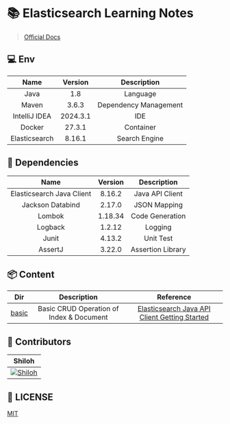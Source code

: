 # 📚 Elasticsearch Learning Notes

> [Official Docs](https://www.elastic.co/guide/en/elasticsearch/reference/8.16/index.html)

## 💻 Env

|     Name      | Version  |      Description      |
|:-------------:|:--------:|:---------------------:|
|     Java      |   1.8    |       Language        |
|     Maven     |  3.6.3   | Dependency Management |
| IntelliJ IDEA | 2024.3.1 |          IDE          |
|    Docker     |  27.3.1  |       Container       |
| Elasticsearch |  8.16.1  |     Search Engine     |

## 🔧 Dependencies

|           Name            | Version |    Description    |
|:-------------------------:|:-------:|:-----------------:|
| Elasticsearch Java Client | 8.16.2  |  Java API Client  |
|     Jackson Databind      | 2.17.0  |   JSON Mapping    |
|          Lombok           | 1.18.34 |  Code Generation  |
|          Logback          | 1.2.12  |      Logging      |
|           Junit           | 4.13.2  |     Unit Test     |
|          AssertJ          | 3.22.0  | Assertion Library |

## 📦 Content

|       Dir        |               Description                |                                                                      Reference                                                                       |
|:----------------:|:----------------------------------------:|:----------------------------------------------------------------------------------------------------------------------------------------------------:|
| [basic](./basic) | Basic CRUD Operation of Index & Document | [Elasticsearch Java API Client Getting Started](https://www.elastic.co/guide/en/Elasticsearch/client/java-api-client/8.16/getting-started-java.html) |

## 💪 Contributors

|                                             Shiloh                                              |
|:-----------------------------------------------------------------------------------------------:|
| [![Shiloh](https://avatars.githubusercontent.com/u/46670399?v=4)](https://github.com/shilohooo) |

## 🔖 LICENSE

[MIT](./LICENSE)